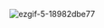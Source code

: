 ![ezgif-5-18982dbe77](https://user-images.githubusercontent.com/111218991/186427637-e242094c-f937-41d6-a113-22720ca505d1.gif)
